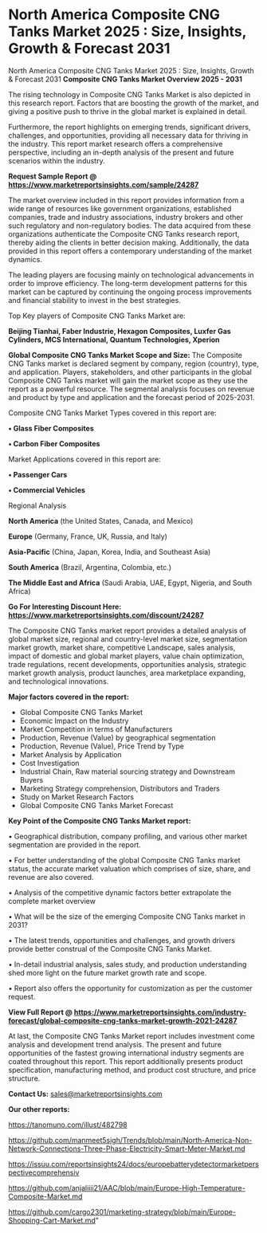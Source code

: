 # North America Composite CNG Tanks Market 2025 : Size, Insights, Growth & Forecast 2031
North America Composite CNG Tanks Market 2025 : Size, Insights, Growth & Forecast 2031
<Strong> Composite CNG Tanks Market Overview 2025 - 2031</strong>

The rising technology in Composite CNG Tanks Market is also depicted in this research report. Factors that are boosting the growth of the market, and giving a positive push to thrive in the global market is explained in detail.

Furthermore, the report highlights on emerging trends, significant drivers, challenges, and opportunities, providing all necessary data for thriving in the industry. This report market research offers a comprehensive perspective, including an in-depth analysis of the present and future scenarios within the industry.

<strong>Request Sample Report @ <a href=https://www.marketreportsinsights.com/sample/24287>https://www.marketreportsinsights.com/sample/24287</a></strong>

The market overview included in this report provides information from a wide range of resources like government organizations, established companies, trade and industry associations, industry brokers and other such regulatory and non-regulatory bodies. The data acquired from these organizations authenticate the Composite CNG Tanks research report, thereby aiding the clients in better decision making. Additionally, the data provided in this report offers a contemporary understanding of the market dynamics.

The leading players are focusing mainly on technological advancements in order to improve efficiency. The long-term development patterns for this market can be captured by continuing the ongoing process improvements and financial stability to invest in the best strategies.

Top Key players of Composite CNG Tanks Market are:

<strong>Beijing Tianhai, Faber Industrie, Hexagon Composites, Luxfer Gas Cylinders, MCS International, Quantum Technologies, Xperion</strong>

<strong><b>Global Composite CNG Tanks Market Scope and Size:</b></strong>
The Composite CNG Tanks market is declared segment by company, region (country), type, and application. Players, stakeholders, and other participants in the global Composite CNG Tanks market will gain the market scope as they use the report as a powerful resource. The segmental analysis focuses on revenue and product by type and application and the forecast period of 2025-2031.

Composite CNG Tanks Market Types covered in this report are:

<strong>• Glass Fiber Composites

• Carbon Fiber Composites</strong>

Market Applications covered in this report are:

<strong>• Passenger Cars

• Commercial Vehicles</strong> 

Regional Analysis

<strong>North America</strong> (the United States, Canada, and Mexico)

<strong>Europe</strong> (Germany, France, UK, Russia, and Italy)

<strong>Asia-Pacific</strong> (China, Japan, Korea, India, and Southeast Asia)

<strong>South America</strong> (Brazil, Argentina, Colombia, etc.)

<strong>The Middle East and Africa</strong> (Saudi Arabia, UAE, Egypt, Nigeria, and South Africa)

<strong>Go For Interesting Discount Here: <a href=https://www.marketreportsinsights.com/discount/24287>https://www.marketreportsinsights.com/discount/24287</a></strong>

The Composite CNG Tanks market report provides a detailed analysis of global market size, regional and country-level market size, segmentation market growth, market share, competitive Landscape, sales analysis, impact of domestic and global market players, value chain optimization, trade regulations, recent developments, opportunities analysis, strategic market growth analysis, product launches, area marketplace expanding, and technological innovations.

<strong><b>Major factors covered in the report:</b></strong>
<ul>
  <li>Global Composite CNG Tanks Market </li>
  <li>Economic Impact on the Industry</li>
  <li>Market Competition in terms of Manufacturers</li>
  <li>Production, Revenue (Value) by geographical segmentation</li>
  <li>Production, Revenue (Value), Price Trend by Type</li>
  <li>Market Analysis by Application</li>
  <li>Cost Investigation</li>
  <li>Industrial Chain, Raw material sourcing strategy and Downstream Buyers</li>
  <li>Marketing Strategy comprehension, Distributors and Traders</li>
  <li>Study on Market Research Factors</li>
  <li>Global Composite CNG Tanks Market Forecast</li>
</ul>

<strong><b>Key Point of the Composite CNG Tanks Market report:</b></strong>

• Geographical distribution, company profiling, and various other market segmentation are provided in the report.

• For better understanding of the global Composite CNG Tanks market status, the accurate market valuation which comprises of size, share, and revenue are also covered.

• Analysis of the competitive dynamic factors better extrapolate the complete market overview

• What will be the size of the emerging Composite CNG Tanks market in 2031?

• The latest trends, opportunities and challenges, and growth drivers provide better construal of the Composite CNG Tanks Market.

• In-detail industrial analysis, sales study, and production understanding shed more light on the future market growth rate and scope.

• Report also offers the opportunity for customization as per the customer request.

<strong><b>View Full Report @ <a href=https://www.marketreportsinsights.com/industry-forecast/global-composite-cng-tanks-market-growth-2021-24287>https://www.marketreportsinsights.com/industry-forecast/global-composite-cng-tanks-market-growth-2021-24287</a></b></strong>


At last, the Composite CNG Tanks Market report includes investment come analysis and development trend analysis. The present and future opportunities of the fastest growing international industry segments are coated throughout this report. This report additionally presents product specification, manufacturing method, and product cost structure, and price structure.

<strong>Contact Us:</strong>
sales@marketreportsinsights.com

<strong>Our other reports:</strong>

<a href=https://tanomuno.com/illust/482798>https://tanomuno.com/illust/482798</a>

<a href=https://github.com/manmeet5sigh/Trends/blob/main/North-America-Non-Network-Connections-Three-Phase-Electricity-Smart-Meter-Market.md>https://github.com/manmeet5sigh/Trends/blob/main/North-America-Non-Network-Connections-Three-Phase-Electricity-Smart-Meter-Market.md</a>

<a href=https://issuu.com/reportsinsights24/docs/europebatterydetectormarketperspectivecomprehensiv>https://issuu.com/reportsinsights24/docs/europebatterydetectormarketperspectivecomprehensiv</a>

<a href=https://github.com/anjaliiii21/AAC/blob/main/Europe-High-Temperature-Composite-Market.md>https://github.com/anjaliiii21/AAC/blob/main/Europe-High-Temperature-Composite-Market.md</a>

<a href=https://github.com/cargo2301/marketing-strategy/blob/main/Europe-Shopping-Cart-Market.md>https://github.com/cargo2301/marketing-strategy/blob/main/Europe-Shopping-Cart-Market.md</a>"
